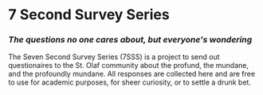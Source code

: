 # 7 Second Survey Series
### _The questions no one cares about, but everyone's wondering_
The Seven Second Survey Series (7SSS) is a project to send out questionaires to the St. Olaf community about the profund, the mundane, and the profoundly mundane. All responses are collected here and are free to use for academic purposes, for sheer curiosity, or to settle a drunk bet.